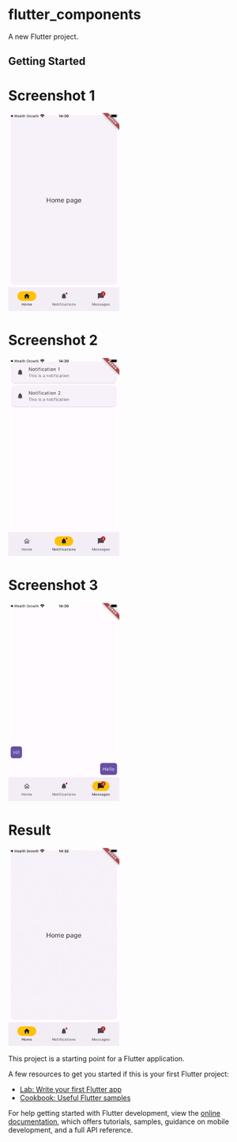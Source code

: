 # flutter_components

A new Flutter project.

## Getting Started

# Screenshot 1
<img src="https://github.com/Mirzaazmath/flutter_components/blob/bottomNavBar/assets/screenshot1.png" height="400">

# Screenshot 2
<img src="https://github.com/Mirzaazmath/flutter_components/blob/bottomNavBar/assets/screenshot2.png" height="400">

# Screenshot 3
<img src="https://github.com/Mirzaazmath/flutter_components/blob/bottomNavBar/assets/screenshot3.png" height="400">


# Result
<img src="https://github.com/Mirzaazmath/flutter_components/blob/bottomNavBar/assets/result.gif" height="400">

This project is a starting point for a Flutter application.

A few resources to get you started if this is your first Flutter project:

- [Lab: Write your first Flutter app](https://docs.flutter.dev/get-started/codelab)
- [Cookbook: Useful Flutter samples](https://docs.flutter.dev/cookbook)

For help getting started with Flutter development, view the
[online documentation](https://docs.flutter.dev/), which offers tutorials,
samples, guidance on mobile development, and a full API reference.

